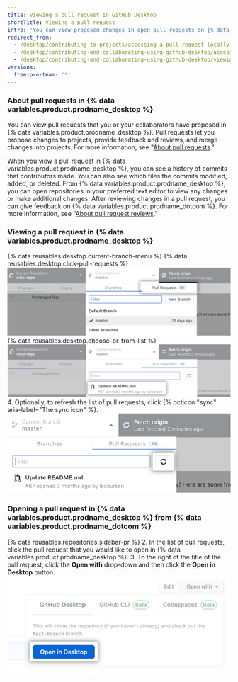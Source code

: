 ```yaml
---
title: Viewing a pull request in GitHub Desktop
shortTitle: Viewing a pull request
intro: 'You can view proposed changes in open pull requests on {% data variables.product.prodname_desktop %}.'
redirect_from:
  - /desktop/contributing-to-projects/accessing-a-pull-request-locally
  - /desktop/contributing-and-collaborating-using-github-desktop/accessing-a-pull-request-locally
  - /desktop/contributing-and-collaborating-using-github-desktop/viewing-a-pull-request-in-github-desktop
versions:
  free-pro-team: '*'
---
```


### About pull requests in {% data variables.product.prodname_desktop %}
You can view pull requests that you or your collaborators have proposed in {% data variables.product.prodname_desktop %}. Pull requests let you propose changes to projects, provide feedback and reviews, and merge changes into projects. For more information, see "[About pull requests](/github/collaborating-with-issues-and-pull-requests/about-pull-requests)."

When you view a pull request in {% data variables.product.prodname_desktop %}, you can see a history of commits that contributors made. You can also see which files the commits modified, added, or deleted. From {% data variables.product.prodname_desktop %}, you can open repositories in your preferred text editor to view any changes or make additional changes. After reviewing changes in a pull request, you can give feedback on {% data variables.product.prodname_dotcom %}. For more information, see "[About pull request reviews](/github/collaborating-with-issues-and-pull-requests/about-pull-request-reviews)."

### Viewing a pull request in {% data variables.product.prodname_desktop %}
{% data reusables.desktop.current-branch-menu %}
{% data reusables.desktop.click-pull-requests %}
  ![Pull Requests tab in the Current Branch drop-down menu](/assets/images/help/desktop/branch-drop-down-pull-request-tab.png)
{% data reusables.desktop.choose-pr-from-list %}
  ![List of open pull requests in the repository](/assets/images/help/desktop/click-pull-request.png)
4. Optionally, to refresh the list of pull requests, click {% octicon "sync" aria-label="The sync icon" %}. ![Sync button to refresh](/assets/images/help/desktop/pull-request-list-sync.png)

### Opening a pull request in {% data variables.product.prodname_desktop %} from {% data variables.product.prodname_dotcom %}
{% data reusables.repositories.sidebar-pr %}
2. In the list of pull requests, click the pull request that you would like to open in {% data variables.product.prodname_desktop %}.
3. To the right of the title of the pull request, click the **Open with** drop-down and then click the **Open in Desktop** button. ![The Open in Desktop button](/assets/images/help/desktop/open-pr-in-desktop-button.png)

